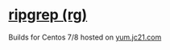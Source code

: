 # [ripgrep (rg)](https://github.com/BurntSushi/ripgrep)

Builds for Centos 7/8 hosted on [yum.jc21.com](https://yum.jc21.com)

